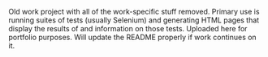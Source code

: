 Old work project with all of the work-specific stuff removed. Primary use is running suites of tests (usually Selenium) and generating HTML pages that display the results of and information on those tests.
Uploaded here for portfolio purposes. Will update the README properly if work continues on it.
